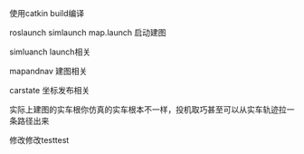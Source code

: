 使用catkin build编译

roslaunch simlaunch map.launch 启动建图

simluanch launch相关

mapandnav 建图相关

carstate 坐标发布相关


实际上建图的实车根你仿真的实车根本不一样，投机取巧甚至可以从实车轨迹拉一条路径出来


修改修改testtest